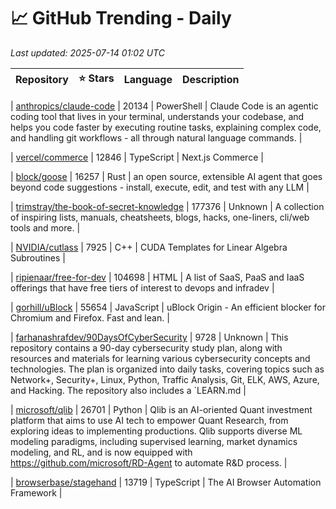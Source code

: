 # 📈 GitHub Trending - Daily

_Last updated: 2025-07-14 01:02 UTC_

| Repository | ⭐ Stars | Language | Description |
|------------|--------:|----------|-------------|

| [anthropics/claude-code](https://github.com/anthropics/claude-code) | 20134 | PowerShell | Claude Code is an agentic coding tool that lives in your terminal, understands your codebase, and helps you code faster by executing routine tasks, explaining complex code, and handling git workflows - all through natural language commands. |

| [vercel/commerce](https://github.com/vercel/commerce) | 12846 | TypeScript | Next.js Commerce |

| [block/goose](https://github.com/block/goose) | 16257 | Rust | an open source, extensible AI agent that goes beyond code suggestions - install, execute, edit, and test with any LLM |

| [trimstray/the-book-of-secret-knowledge](https://github.com/trimstray/the-book-of-secret-knowledge) | 177376 | Unknown | A collection of inspiring lists, manuals, cheatsheets, blogs, hacks, one-liners, cli/web tools and more. |

| [NVIDIA/cutlass](https://github.com/NVIDIA/cutlass) | 7925 | C++ | CUDA Templates for Linear Algebra Subroutines |

| [ripienaar/free-for-dev](https://github.com/ripienaar/free-for-dev) | 104698 | HTML | A list of SaaS, PaaS and IaaS offerings that have free tiers of interest to devops and infradev |

| [gorhill/uBlock](https://github.com/gorhill/uBlock) | 55654 | JavaScript | uBlock Origin - An efficient blocker for Chromium and Firefox. Fast and lean. |

| [farhanashrafdev/90DaysOfCyberSecurity](https://github.com/farhanashrafdev/90DaysOfCyberSecurity) | 9728 | Unknown | This repository contains a 90-day cybersecurity study plan, along with resources and materials for learning various cybersecurity concepts and technologies. The plan is organized into daily tasks, covering topics such as Network+, Security+, Linux, Python, Traffic Analysis, Git, ELK, AWS, Azure, and Hacking. The repository also includes a `LEARN.md |

| [microsoft/qlib](https://github.com/microsoft/qlib) | 26701 | Python | Qlib is an AI-oriented Quant investment platform that aims to use AI tech to empower Quant Research, from exploring ideas to implementing productions. Qlib supports diverse ML modeling paradigms, including supervised learning, market dynamics modeling, and RL, and is now equipped with https://github.com/microsoft/RD-Agent to automate R&D process. |

| [browserbase/stagehand](https://github.com/browserbase/stagehand) | 13719 | TypeScript | The AI Browser Automation Framework |
